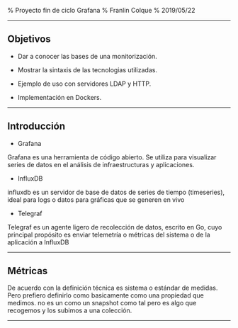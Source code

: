 % Proyecto fin de ciclo Grafana
% Franlin Colque
% 2019/05/22

---

## Objetivos

* Dar a conocer las bases de una monitorización.

* Mostrar la sintaxis de las tecnologias utilizadas.

* Ejemplo de uso con servidores LDAP y HTTP.

* Implementación en Dockers.

---

## Introducción

* Grafana

Grafana es una herramienta de código abierto. Se utiliza para visualizar series de datos en el análisis de infraestructuras y aplicaciones.

* InfluxDB

influxdb es un servidor de base de datos de series de tiempo (timeseries), ideal para logs o datos para gráficas que se generen en vivo

* Telegraf

Telegraf es un agente ligero de recolección de datos, escrito en Go, cuyo principal propósito es enviar telemetría o métricas del sistema o de la aplicación a InfluxDB

---

## Métricas

De acuerdo con la definición técnica es sistema o estándar de medidas.
Pero prefiero definirlo como basicamente como una propiedad que medimos.
no es un como un snapshot como tal pero es algo que recogemos y los subimos a una colección. 

---
